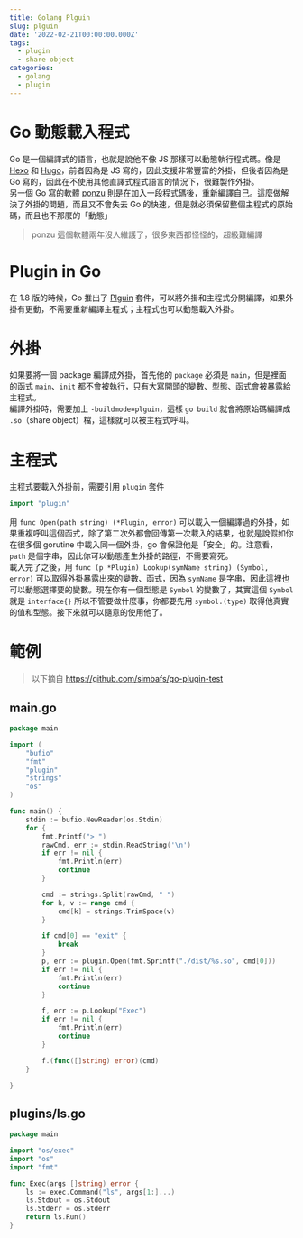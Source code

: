 ```yaml
---
title: Golang Plguin
slug: plguin
date: '2022-02-21T00:00:00.000Z'
tags:
  - plugin
  - share object
categories:
  - golang
  - plugin
---
```


# Go 動態載入程式

Go 是一個編譯式的語言，也就是說他不像 JS 那樣可以動態執行程式碼。像是 [Hexo](https://github.com/hexojs/hexo) 和 [Hugo](https://github.com/gohugoio/hugo)，前者因為是 JS 寫的，因此支援非常豐富的外掛，但後者因為是 Go 寫的，因此在不使用其他直譯式程式語言的情況下，很難製作外掛。  
另一個 Go 寫的軟體 [ponzu](https://github.com/ponzu-cms/ponzu) 則是在加入一段程式碼後，重新編譯自己。這麼做解決了外掛的問題，而且又不會失去 Go 的快速，但是就必須保留整個主程式的原始碼，而且也不那麼的「動態」

> ponzu 這個軟體兩年沒人維護了，很多東西都怪怪的，超級難編譯

# Plugin in Go

在 1.8 版的時候，Go 推出了 [Plguin](https://pkg.go.dev/plugin) 套件，可以將外掛和主程式分開編譯，如果外掛有更動，不需要重新編譯主程式；主程式也可以動態載入外掛。

# 外掛

如果要將一個 package 編譯成外掛，首先他的 `package` 必須是 `main`，但是裡面的函式 `main`、`init` 都不會被執行，只有大寫開頭的變數、型態、函式會被暴露給主程式。  
編譯外掛時，需要加上 `-buildmode=plguin`，這樣 `go build` 就會將原始碼編譯成 `.so`（share object）檔，這樣就可以被主程式呼叫。

# 主程式

主程式要載入外掛前，需要引用 `plugin` 套件

```go
import "plugin"
```

用 `func Open(path string) (*Plugin, error)` 可以載入一個編譯過的外掛，如果重複呼叫這個函式，除了第二次外都會回傳第一次載入的結果，也就是說假如你在很多個 gorutine 中載入同一個外掛，go 會保證他是「安全」的。注意看，`path` 是個字串，因此你可以動態產生外掛的路徑，不需要寫死。  
載入完了之後，用 `func (p *Plugin) Lookup(symName string) (Symbol, error)` 可以取得外掛暴露出來的變數、函式，因為 `symName` 是字串，因此這裡也可以動態選擇要的變數。現在你有一個型態是 `Symbol` 的變數了，其實這個 `Symbol` 就是 `interface{}` 所以不管要做什麼事，你都要先用 `symbol.(type)` 取得他真實的值和型態。接下來就可以隨意的使用他了。

# 範例

> 以下摘自 https://github.com/simbafs/go-plugin-test

## main.go

```go
package main

import (
	"bufio"
	"fmt"
	"plugin"
	"strings"
	"os"
)

func main() {
	stdin := bufio.NewReader(os.Stdin)
	for {
		fmt.Printf("> ")
		rawCmd, err := stdin.ReadString('\n')
		if err != nil {
			fmt.Println(err)
			continue
		}

		cmd := strings.Split(rawCmd, " ")
		for k, v := range cmd {
			cmd[k] = strings.TrimSpace(v)
		}

		if cmd[0] == "exit" {
			break
		}
		p, err := plugin.Open(fmt.Sprintf("./dist/%s.so", cmd[0]))
		if err != nil {
			fmt.Println(err)
			continue
		}

		f, err := p.Lookup("Exec")
		if err != nil {
			fmt.Println(err)
			continue
		}

		f.(func([]string) error)(cmd)
	}

}
```

## plugins/ls.go

```go
package main

import "os/exec"
import "os"
import "fmt"

func Exec(args []string) error {
	ls := exec.Command("ls", args[1:]...)
	ls.Stdout = os.Stdout
	ls.Stderr = os.Stderr
	return ls.Run()
}
```
